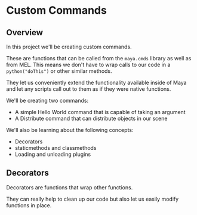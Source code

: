 # Custom Commands

## Overview

In this project we'll be creating custom commands.

These are functions that can be called from the `maya.cmds` library
as well as from MEL. This means we don't have to wrap calls to our code in a
`python("doThis")` or other similar methods.

They let us conveniently extend the functionality available inside of Maya
and let any scripts call out to them as if they were native functions.

We'll be creating two commands:

* A simple Hello World command that is capable of taking an argument
* A Distribute command that can distribute objects in our scene

We'll also be learning about the following concepts:

* Decorators
* staticmethods and classmethods
* Loading and unloading plugins

## Decorators

Decorators are functions that wrap other functions.

They can really help to clean up our code but also let us easily modify functions in place.

